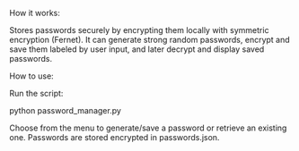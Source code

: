 How it works:

Stores passwords securely by encrypting them locally with symmetric encryption (Fernet). It can generate strong random passwords, encrypt and save them labeled by user input, and later decrypt and display saved passwords.

How to use:

Run the script:

python password_manager.py

Choose from the menu to generate/save a password or retrieve an existing one. Passwords are stored encrypted in passwords.json.
